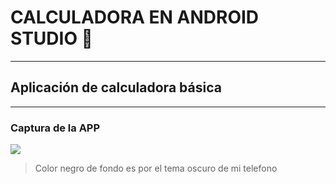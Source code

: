 # CALCULADORA EN ANDROID STUDIO 📱

------------

## Aplicación de calculadora básica

------------


### Captura de la APP

![](https://pbs.twimg.com/media/E6ZGUOuWEAAXT_N?format=jpg&name=large)
> Color negro de fondo es por el tema oscuro de mi telefono
